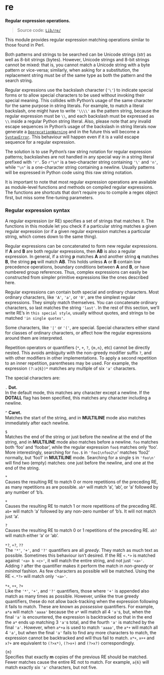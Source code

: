 # re

**Regular expression operations.**

> Source code: [`Lib/re/`](https://github.com/python/cpython/tree/3.11/Lib/re/)

This module provides regular expression matching operations similar to those found in Perl.

Both patterns and strings to be searched can be Unicode strings (str) as well as 8-bit strings (bytes). However, Unicode strings and 8-bit strings cannot be mixed: that is, you cannot match a Unicode string with a byte pattern or vice-versa; similarly, when asking for a substitution, the replacement string must be of the same type as both the pattern and the search string.

Regular expressions use the backslash character (`'\'`) to indicate special forms or to allow special characters to be used without invoking their special meaning. This collides with Python’s usage of the same character for the same purpose in string literals. For example, to match a literal backslash, one might have to write `'\\\\'` as the pattern string, because the regular expression must be `\\`, and each backslash must be expressed as `\\` inside a regular Python string literal. Also, please note that any invalid escape sequences in Python’s usage of the backslash in string literals now generate a [`DeprecationWarning`](/exceptions/DeprecationWarning.md) and in the future this will become a [`SyntaxError`](/exceptions/SyntaxError.md). This behaviour will happen even if it is a valid escape sequence for a regular expression.

The solution is to use Python’s raw string notation for regular expression patterns; backslashes are not handled in any special way in a string literal prefixed with `'r'`. So `r"\n"` is a two-character string containing `'\'` and `'n'`, while `"\n"` is a one-character string containing a newline. Usually patterns will be expressed in Python code using this raw string notation.

It is important to note that most regular expression operations are available as module-level functions and methods on compiled regular expressions. The functions are shortcuts that don’t require you to compile a regex object first, but miss some fine-tuning parameters.

### Regular expression syntax

A regular expression (or RE) specifies a set of strings that matches it. The functions in this module let you check if a particular string matches a given regular expression (or if a given regular expression matches a particular string, which comes down to the same thing).

Regular expressions can be concatenated to form new regular expressions. If **A** and **B** are both regular expressions, then **AB** is also a regular expression. In general, if a string **p** matches **A** and another string **q** matches **B**, the string **pq** will match **AB**. This holds unless **A** or **B** contain low precedence operations, boundary conditions between **A** and **B**, or have numbered group references. Thus, complex expressions can easily be constructed from simpler primitive expressions like the ones described here.

Regular expressions can contain both special and ordinary characters. Most ordinary characters, like `'A'`, `'a'`, or `'0'`, are the simplest regular expressions. They simply match themselves. You can concatenate ordinary characters, so last matches the string `'last'`. In the rest of this section, we’ll write RE’s in `this special style`, usually without quotes, and strings to be matched `'in single quotes'`.

Some characters, like `'|'` or `'('`, are special. Special characters either stand for classes of ordinary characters, or affect how the regular expressions around them are interpreted.

Repetition operators or quantifiers (`*`, `+`, `?`, `{m,n}`, etc) cannot be directly nested. This avoids ambiguity with the non-greedy modifier suffix `?`, and with other modifiers in other implementations. To apply a second repetition to an inner repetition, parentheses may be used. For example, the expression `(?:a{6})*` matches any multiple of six `'a'` characters.

The special characters are:

`.` **Dot.**  
In the default mode, this matches any character except a newline. If the **DOTALL** flag has been specified, this matches any character including a newline.

`^` **Caret.**  
Matches the start of the string, and in **MULTILINE** mode also matches immediately after each newline.

`$`  
Matches the end of the string or just before the newline at the end of the string, and in **MULTILINE** mode also matches before a newline. `foo` matches both ‘foo’ and ‘foobar’, while the regular expression `foo$` matches only ‘foo’. More interestingly, searching for `foo.$` in `'foo1\nfoo2\n`' matches ‘foo2’ normally, but ‘foo1’ in **MULTILINE** mode. Searching for a single `$` in `'foo\n'` will find two (empty) matches: one just before the newline, and one at the end of the string.

`*`  
Causes the resulting RE to match 0 or more repetitions of the preceding RE, as many repetitions as are possible. `ab*` will match ‘a’, ‘ab’, or ‘a’ followed by any number of ‘b’s.

`+`  
Causes the resulting RE to match 1 or more repetitions of the preceding RE. `ab+` will match ‘a’ followed by any non-zero number of ‘b’s. It will not match just ‘a’.

`?`  
Causes the resulting RE to match 0 or 1 repetitions of the preceding RE. `ab?` will match either ‘a’ or ‘ab’.

`*?`, `+?`, `??`  
The `'*'`, `'+'`, and `'?'` quantifiers are all *greedy*. They match as much text as possible. Sometimes this behaviour isn’t desired. If the RE `<.*>` is matched against `'<a> b <c>'`, it will match the entire string, and not just `'<a>'`. Adding `?` after the quantifier makes it perform the match in *non-greedy* or *minimal* fashion. As few characters as possible will be matched. Using the RE `<.*?>` will match only `'<a>'`.

`*+`, `++`, `?+`  
Like the `'*'`, `'+'`, and `'?'` quantifiers, those where `'+'` is appended also match as many times as possible. However, unlike the true greedy quantifiers, these do not allow back-tracking when the expression following it fails to match. These are known as *possessive* quantifiers. For example, `a*a` will match `'aaaa'` because the `a*` will match all 4 `'a'`s, but, when the final `'a'` is encountered, the expression is backtracked so that in the end the `a*` ends up matching 3 `'a'`s total, and the fourth `'a'` is matched by the final `'a'`. However, when `a*+a` is used to match `'aaaa'`, the `a*+` will match all 4 `'a'`, but when the final `'a'` fails to find any more characters to match, the expression cannot be backtracked and will thus fail to match. `x*+`, `x++` and `x?+` are equivalent to `(?>x*)`, `(?>x+)` and `(?>x?)` correspondingly.

`{m}`  
Specifies that exactly **m** copies of the previous RE should be matched. Fewer matches cause the entire RE not to match. For example, `a{6}` will match exactly six `'a'` characters, but not five.
